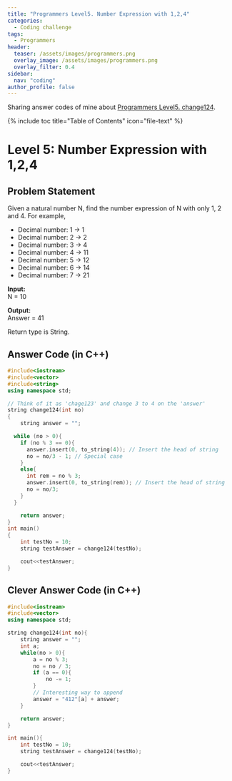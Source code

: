```yaml
---
title: "Programmers Level5. Number Expression with 1,2,4"
categories:
  - Coding challenge
tags:
  - Programmers
header:
  teaser: /assets/images/programmers.png
  overlay_image: /assets/images/programmers.png
  overlay_filter: 0.4
sidebar:
  nav: "coding"
author_profile: false
---
```


Sharing answer codes of mine about [Programmers Level5. change124](https://programmers.co.kr/learn/challenge_codes/158).

{% include toc title="Table of Contents" icon="file-text" %}

# Level 5: Number Expression with 1,2,4

## Problem Statement
Given a natural number N, find the number expression of N with only 1, 2 and 4.
For example,

- Decimal number: 1 → 1
- Decimal number: 2 → 2
- Decimal number: 3 → 4
- Decimal number: 4 → 11
- Decimal number: 5 → 12
- Decimal number: 6 → 14
- Decimal number: 7 → 21

**Input:**<br/>
N = 10

**Output:**<br/>
Answer = 41

Return type is String.

## Answer Code (in C++) 

```cpp
#include<iostream>
#include<vector>
#include<string>
using namespace std;

// Think of it as 'chage123' and change 3 to 4 on the 'answer'
string change124(int no)
{
    string answer = "";

  while (no > 0){
    if (no % 3 == 0){
      answer.insert(0, to_string(4)); // Insert the head of string
      no = no/3 - 1; // Special case
    }
    else{
      int rem = no % 3;
      answer.insert(0, to_string(rem)); // Insert the head of string
      no = no/3;
    }
  }

    return answer;
}
int main()
{
    int testNo = 10;
    string testAnswer = change124(testNo);

    cout<<testAnswer;
}
```

## Clever Answer Code (in C++) 

```cpp
#include<iostream>
#include<vector>
using namespace std;

string change124(int no){
    string answer = "";
    int a;
    while(no > 0){
        a = no % 3;
        no = no / 3;
        if (a == 0){
            no -= 1;
        }
        // Interesting way to append
        answer = "412"[a] + answer;
    }

    return answer;
}

int main(){    
    int testNo = 10;
    string testAnswer = change124(testNo);

    cout<<testAnswer;
}
```